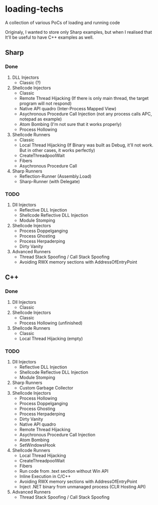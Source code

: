 # loading-techs
A collection of various PoCs of loading and running code

Originaly, I wanted to store only Sharp examples, but when I realised that It'll be useful to have C++ examples as well.

## Sharp

### Done
1. DLL Injectors
    - Classic (?)
2. Shellcode Injectors
    - Classic
    - Remote Thread Hijacking (If there is only main thread, the target program will not respond)
    - Native API quadro (Inter-Process Mapped View)
    - Asychronous Procedure Call Injection (not any process calls APC, notepad as example)
    - Atom Bombing (I'm not sure that it works properly)
    - Process Hollowing
3. Shellcode Runners
    - Classic
    - Local Thread Hijacking (If Binary was built as Debug, it'll not work. But in other cases, it works perfectly)
    - CreateThreadpoolWait
    - Fibers
    - Asychronous Procedure Call
4. Sharp Runners
    - Reflection-Runner (Assembly.Load)
    - Sharp-Runner (with Delegate)

### TODO
1. Dll Injectors
    - Reflective DLL Injection
    - Shellcode Reflective DLL Injection
    - Module Stomping
2. Shellcode Injectors
    - Process Doppelganging
    - Process Ghosting
    - Process Herpaderping
    - Dirty Vanity
3. Advanced Runners
    - Thread Stack Spoofing / Call Stack Spoofing
    - Avoiding RWX memory sections with AddressOfEntryPoint

## C++

### Done
1. Dll Injectors
    - Classic
2. Shellcode Injectors
    - Classic
    - Process Hollowing (unfinished)
3. Shellcode Runners
    - Classic
    - Local Thread Hijacking (empty)

### TODO
1. Dll Injectors
    - Reflective DLL Injection
    - Shellcode Reflective DLL Injection
    - Module Stomping
2. Sharp Runners
    - Custom Garbage Collector
3. Shellcode Injectors
    - Process Hollowing
    - Process Doppelganging
    - Process Ghosting
    - Process Herpaderping
    - Dirty Vanity
    - Native API quadro
    - Remote Thread Hijacking
    - Asychronous Procedure Call Injection
    - Atom Bombing
    - SetWindowsHook
4. Shellcode Runners
    - Local Thread Hijacking
    - CreateThreadpoolWait
    - Fibers
    - Run code from .text section without Win API
    - Inline Execution in C/C++
    - Avoiding RWX memory sections with AddressOfEntryPoint
    - Inject .NET binary from unmanaged process (CLR Hosting API)
5. Advanced Runners
    - Thread Stack Spoofing / Call Stack Spoofing